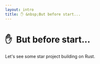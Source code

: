 ```yaml
---
layout: intro
title: ✋ &nbsp;But before start...
---
```


# ✋ &nbsp;But before start...

Let's see some star project building on Rust.

<!--
Feel the Rust benefits, mainly the fast
-->
